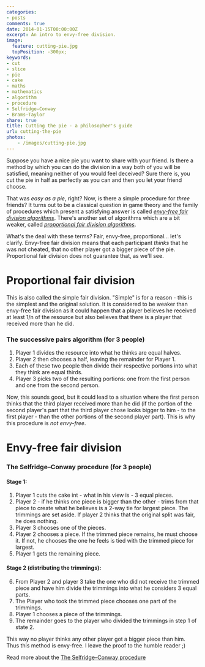 ```yaml
---
categories:
- posts
comments: true
date: 2014-01-15T00:00:00Z
excerpt: An intro to envy-free division.
image:
  feature: cutting-pie.jpg
  topPosition: -300px;
keywords:
- cut
- slice
- pie
- cake
- maths
- mathematics
- algorithm
- procedure
- Selfridge–Conway
- Brams–Taylor
share: true
title: Cutting the pie - a philosopher's guide
url: cutting-the-pie
photos:
    - /images/cutting-pie.jpg
---
```


Suppose you have a nice pie you want to share with your friend. Is there a method by which you can do the division in a way both of you will be satisfied, meaning neither of you would feel deceived? Sure there is, you cut the pie in half as perfectly as you can and then you let your friend choose.

That was _easy as a pie_, right? Now, is there a simple procedure for _three_ friends? It turns out to be a classical question in game theory and the family of procedures which present a satisfying answer is called [_envy-free fair division algorithms_](https://en.wikipedia.org/wiki/Envy-free). There's another set of algorithms which are a bit weaker, called [_proportional fair division algorithms_](https://en.wikipedia.org/wiki/Proportional_(fair_division)).

What's the deal with these terms? Fair, envy-free, proportional... let's clarify. Envy-free fair division means that each participant _thinks_ that he was not cheated, that no other player got a bigger piece of the pie. Proportional fair division does not guarantee that, as we'll see.

# Proportional fair division
This is also called the simple fair division. "Simple" is for a reason - this is the simplest and the original solution. It is considered to be weaker than envy-free fair division as it could happen that a player believes he received at least 1/n of the resource but also believes that there is a player that received more than he did.

### The successive pairs algorithm (for 3 people)

 1. Player 1 divides the resource into what he thinks are equal halves.
 2. Player 2 then chooses a half, leaving the remainder for Player 1. 
 3. Each of these two people then divide their respective portions into what they think are equal thirds. 
 4. Player 3 picks two of the resulting portions: one from the first person and one from the second person.

 Now, this sounds good, but it could lead to a situation where the first person thinks that the third player received more than he did (if the portion of the second player's part that the third player chose looks bigger to him - to the first player - than the other portions of the second player part). This is why this procedure is _not envy-free_.

# Envy-free fair division
### The Selfridge–Conway procedure (for 3 people)

#### Stage 1:
1. Player 1 cuts the cake int - what in his view is - 3 equal pieces.
2. Player 2 - if he thinks one piece is bigger than the other - trims from that piece to create what he believes is a 2-way tie for largest piece. The trimmings are set aside. If player 2 thinks that the original split was fair, he does nothing.
3. Player 3 chooses one of the pieces.
4. Player 2 chooses a piece. If the trimmed piece remains, he must choose it. If not, he chooses the one he feels is tied with the trimmed piece for largest.
5. Player 1 gets the remaining piece.

#### Stage 2 (distributing the trimmings):

6. From Player 2 and player 3 take the one who did not receive the trimmed piece and have him divide the trimmings into what he considers 3 equal parts. 
7. The Player who took the trimmed piece chooses one part of the trimmings.
8. Player 1 chooses a piece of the trimmings.
9. The remainder goes to the player who divided the trimmings in step 1 of state 2.

This way no player thinks any other player got a bigger piece than him. Thus this method is envy-free. I leave the proof to the humble reader ;)  

Read more about the [The Selfridge–Conway procedure](http://en.wikipedia.org/wiki/Selfridge–Conway_discrete_procedure)


